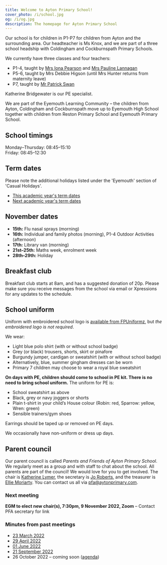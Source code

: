 ```yaml
---
title: Welcome to Ayton Primary School!
cover_photo: /i/school.jpg
og: /i/og.jpg
description: The homepage for Ayton Primary School
---
```


Our school is for children in P1-P7 for children from Ayton and the surrounding area. Our headteacher is Ms Knox, and we are part of a three school headship with Coldingham and Cockburnspath Primary Schools.

We currently have three classes and four teachers:

* P1-4, taught by [Mrs Iona Pearson](mailto:gw22pearsoniona@glow.sch.uk) and [Mrs Pauline Lannagan](mailto:gw17lannaganpauline@glow.sch.uk)
* P5-6, taught by Mrs Debbie Higson (until Mrs Hunter returns from maternity leave)
* P7, taught by [Mr Patrick Swan](mailto:gw19swanpatrick@glow.sch.uk)

Katherine Bridgewater is our PE specialist.

We are part of the Eyemouth Learning Community – the children from Ayton, Coldingham and Cockburnspath move up to Eyemouth High School together with children from Reston Primary School and Eyemouth Primary School.


## School timings

Monday–Thursday: 08:45–15:10  
Friday: 08:45–12:30


## Term dates

Please note the additional holidays listed under the 'Eyemouth' section of 'Casual Holidays'.

* [This academic year's term dates](https://www.scotborders.gov.uk/info/20009/schools_and_learning/621/term_holiday_and_closure_dates/2)
* [Next academic year's term dates](https://www.scotborders.gov.uk/info/20009/schools_and_learning/621/term_holiday_and_closure_dates/3)


## November dates

* **15th:** Flu nasal sprays (morning)
* **16th:** Individual and family photos (morning), P1-4 Outdoor Activities (afternoon)
* **17th:** Library van (morning)
* **21st–25th:** Maths week, enrolment week
* **28th–29th:** Holiday


## Breakfast club

Breakfast club starts at 8am, and has a suggested donation of 20p. Please make sure you receive messages from the school via email or Xpressions for any updates to the schedule.


## School uniform

Uniform with embroidered school logo is [available from FPUniformz](https://www.fpuniformz.com/product-category/schools/primary-school/ayton-primary-school/), but *the embroidered logo is not required*.

We wear:

* Light blue polo shirt (with or without school badge)
* Grey (or black) trousers, shorts, skirt or pinafore
* Burgundy jumper, cardigan or sweatshirt (with or without school badge)
* Alternatively, blue, summer gingham dresses can be worn
* Primary 7 children may choose to wear a royal blue sweatshirt

**On days with PE, children should come to school in PE kit. There
is no need to bring school uniform.** The uniform for PE is:

* School sweatshirt as above
* Black, grey or navy joggers or shorts
* Plain t-shirt in your child’s House colour (Robin: red, Sparrow: yellow, Wren: green)
* Sensible trainers/gym shoes

Earrings should be taped up or removed on PE days.

We occasionally have non-uniform or dress up days.


## Parent council

Our parent council is called *Parents and Friends of Ayton Primary School*. We regularly meet as a group and with staff to chat about the school. All parents are part of the council! We would love for you to get involved. The chair is [Katherine Lymer](mailto:pfa-chair@aytonprimary.com), the secretary is [Jo Roberts](mailto:pfa-secretary@aytonprimary.com), and the treasurer is [Ellie Moriarty](mailto:pfa-treasurer@aytonprimary.com). You can contact us all via <pfa@aytonprimary.com>.


### Next meeting

**EGM to elect new chair(s), 7:30pm, 9 November 2022, Zoom** – Contact PFA secretary for link


### Minutes from past meetings

* [23 March 2022](/2022-03-23-pfa-minutes)
* [29 April 2022](/2022-04-29-pfa-minutes)
* [01 June 2022](/2022-06-01-pfa-minutes)
* [21 September 2022](/2022-09-21-pfa-minutes)
* 26 October 2022 – coming soon ([agenda](/2022-10-26-pfa-agenda))
